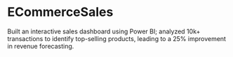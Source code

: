 # ECommerceSales
Built an interactive sales dashboard using Power BI; analyzed 10k+ transactions to identify top-selling products, leading to a 25% improvement in revenue forecasting.
